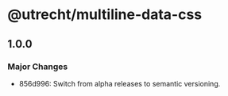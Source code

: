 # @utrecht/multiline-data-css

## 1.0.0

### Major Changes

- 856d996: Switch from alpha releases to semantic versioning.
